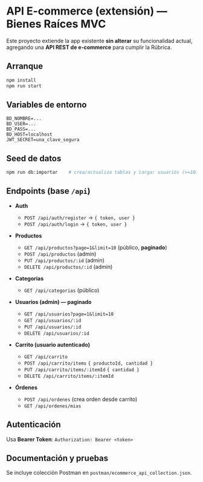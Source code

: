 # API E-commerce (extensión) — Bienes Raíces MVC

Este proyecto extiende la app existente **sin alterar** su funcionalidad actual, agregando una **API REST de e‑commerce** para cumplir la Rúbrica.

## Arranque
```bash
npm install
npm run start
```

## Variables de entorno
```
BD_NOMBRE=...
BD_USER=...
BD_PASS=...
BD_HOST=localhost
JWT_SECRET=una_clave_segura
```

## Seed de datos
```bash
npm run db:importar    # crea/actualiza tablas y carga: usuarios (>=10), ecom_categorias (10), productos (10)
```

## Endpoints (base `/api`)
- **Auth**
  - `POST /api/auth/register` → `{ token, user }`
  - `POST /api/auth/login` → `{ token, user }`

- **Productos**
  - `GET /api/productos?page=1&limit=10` (público, **paginado**)
  - `POST /api/productos` (admin)
  - `PUT /api/productos/:id` (admin)
  - `DELETE /api/productos/:id` (admin)

- **Categorías**
  - `GET /api/categorias` (público)

- **Usuarios (admin) — paginado**
  - `GET /api/usuarios?page=1&limit=10`
  - `GET /api/usuarios/:id`
  - `PUT /api/usuarios/:id`
  - `DELETE /api/usuarios/:id`

- **Carrito (usuario autenticado)**
  - `GET /api/carrito`
  - `POST /api/carrito/items` `{ productoId, cantidad }`
  - `PUT /api/carrito/items/:itemId` `{ cantidad }`
  - `DELETE /api/carrito/items/:itemId`

- **Órdenes**
  - `POST /api/ordenes` (crea orden desde carrito)
  - `GET /api/ordenes/mias`

## Autenticación
Usa **Bearer Token**: `Authorization: Bearer <token>`

## Documentación y pruebas
Se incluye colección Postman en `postman/ecommerce_api_collection.json`.
